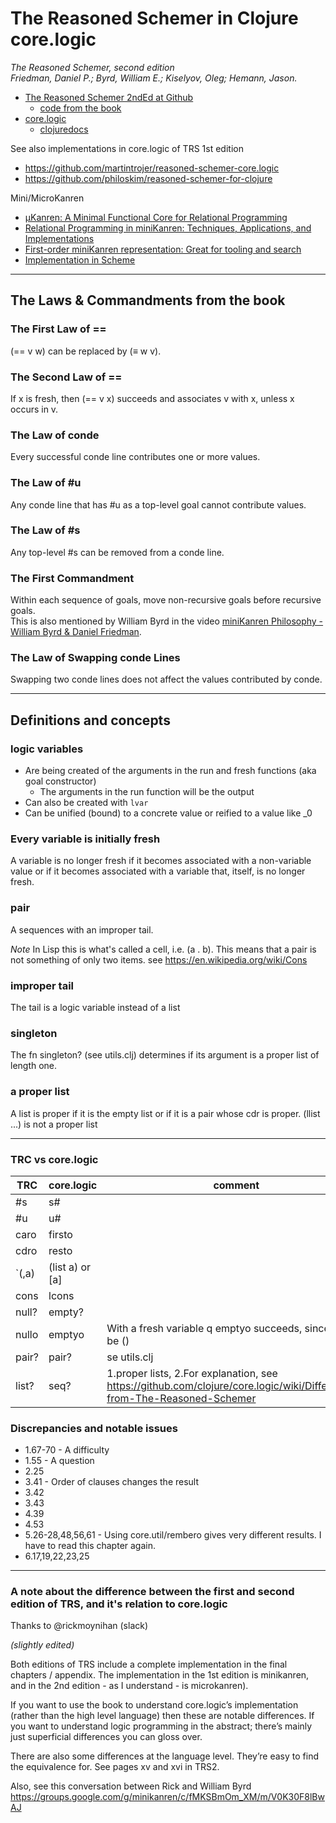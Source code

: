 # The Reasoned Schemer in Clojure core.logic

*The Reasoned Schemer, second edition  
Friedman, Daniel P.; Byrd, William E.; Kiselyov, Oleg; Hemann, Jason.*


- [The Reasoned Schemer 2ndEd at Github](https://github.com/TheReasonedSchemer2ndEd)
  - [code from the book](https://github.com/TheReasonedSchemer2ndEd/CodeFromTheReasonedSchemer2ndEd)
- [core.logic](https://github.com/clojure/core.logic)
  - [clojuredocs](https://clojuredocs.org/clojure.core.logic)

See also implementations in core.logic of TRS 1st edition
- https://github.com/martintrojer/reasoned-schemer-core.logic
- https://github.com/philoskim/reasoned-schemer-for-clojure

Mini/MicroKanren
- [µKanren: A Minimal Functional Core
  for Relational Programming](http://webyrd.net/scheme-2013/papers/HemannMuKanren2013.pdf)
- [Relational Programming in miniKanren: Techniques, Applications, and Implementations](https://citeseerx.ist.psu.edu/viewdoc/download?doi=10.1.1.363.5478&rep=rep1&type=pdf)
- [First-order miniKanren representation: Great for tooling and search](http://minikanren.org/workshop/2019/minikanren19-final2.pdf)
- [Implementation in Scheme](https://github.com/jasonhemann/microKanren)

---
## The Laws & Commandments from the book

### The First Law of ==
(== v w) can be replaced by (≡ w v).

### The Second Law of ==
If x is fresh, then (== v x) succeeds and associates v with x, unless x occurs in v.

### The Law of conde 
Every successful conde line contributes one or more values.

### The Law of #u 
Any conde line that has #u as a top-level goal cannot contribute values.

### The Law of #s 
Any top-level #s can be removed from a conde line.

### The First Commandment 
Within each sequence of goals, move non-recursive goals before recursive goals.  
This is also mentioned by William Byrd in the video [miniKanren Philosophy - William Byrd & Daniel Friedman](https://www.youtube.com/watch?v=fHK-uS-Iedc&t=1069s).

### The Law of Swapping conde Lines 
Swapping two conde lines does not affect the values contributed by conde.


---
## Definitions and concepts

### logic variables
- Are being created of the arguments in the run and fresh functions (aka goal constructor)
  - The arguments in the run function will be the output
- Can also be created with `lvar`
- Can be unified (bound) to a concrete value or reified to a value like _0


### Every variable is initially fresh
A variable is no longer fresh if it becomes associated with a
non-variable value or if it becomes associated with a variable
that, itself, is no longer fresh.

### pair
A sequences with an improper tail.

*Note* In Lisp this is what's called a cell, i.e. (a . b). This means that a pair is not something of only two items. see https://en.wikipedia.org/wiki/Cons

### improper tail
The tail is a logic variable instead of a list

### singleton
The fn singleton? (see utils.clj) determines if its argument is a proper list of length one. 

### a proper list
A list is proper if it is the empty list or if it is a pair whose cdr is proper.
(llist ...) is not a proper list

---
### TRC vs core.logic
|TRC              |core.logic       |comment
|-----------------|-----------------|-------|
| #s              | s#              |
| #u              | u#              |
| caro            | firsto          |
| cdro            | resto           |
| `(,a)           | (list a) or [a] |
| cons            | lcons           |
| null?           | empty?          |
| nullo           | emptyo          | With a fresh variable q emptyo succeeds, since q will be ()
| pair?           | pair?           | se utils.clj
| list?           | seq?            | 1.proper lists, 2.For explanation, see https://github.com/clojure/core.logic/wiki/Differences-from-The-Reasoned-Schemer

### Discrepancies and notable issues
- 1.67-70 - A difficulty
- 1.55 - A question
- 2.25
- 3.41 - Order of clauses changes the result
- 3.42
- 3.43
- 4.39
- 4.53
- 5.26-28,48,56,61 - Using core.util/rembero gives very different results. I have to read this chapter again.
- 6.17,19,22,23,25

---
### A note about the difference between the first and second edition of TRS, and it's relation to core.logic

Thanks to @rickmoynihan (slack)

*(slightly edited)*

Both editions of TRS include a complete implementation in the final chapters / appendix.  The implementation in the 1st edition is minikanren, and in the 2nd edition - as I understand - is microkanren).

If you want to use the book to understand core.logic’s implementation (rather than the high level language) then these are notable differences.
If you want to understand logic programming in the abstract; there’s mainly just superficial differences you can gloss over.

There are also some differences at the language level. They’re easy to find the equivalence for.  See pages xv and xvi in TRS2.

Also, see this conversation between Rick and William Byrd
https://groups.google.com/g/minikanren/c/fMKSBmOm_XM/m/V0K30F8lBwAJ
